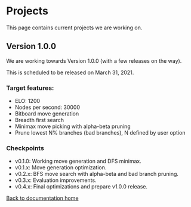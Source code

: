 # Projects

This page contains current projects we are working on.

## Version 1.0.0

We are working towards Version 1.0.0 (with a few releases on the way).

This is scheduled to be released on March 31, 2021.

### Target features:

* ELO: 1200
* Nodes per second: 30000
* Bitboard move generation
* Breadth first search
* Minimax move picking with alpha-beta pruning
* Prune lowest N% branches (bad branches), N defined by user option

### Checkpoints

* v0.1.0: Working move generation and DFS minimax.
* v0.1.x: Move generation optimization.
* v0.2.x: BFS move search with alpha-beta and bad branch pruning.
* v0.3.x: Evaluation improvements.
* v0.4.x: Final optimizations and prepare v1.0.0 release.

[Back to documentation home][home]

[home]: https://megalodon-chess.github.io/megalodon/

